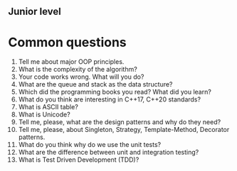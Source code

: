 ## Junior level

# Common questions
1. Tell me about major OOP principles.
2. What is the complexity of the algorithm?
3. Your code works wrong. What will you do?
4. What are the queue and stack as the data structure?
5. Which did the programming books you read? What did you learn?
6. What do you think are interesting in C++17, C++20 standards?
7. What is ASCII table?
8. What is Unicode?
9. Tell me, please, what are the design patterns and why do they need?
10. Tell me, please, about Singleton, Strategy, Template-Method, Decorator patterns.
11. What do you think why do we use the unit tests?
12. What are the difference between unit and integration testing?
13. What is Test Driven Development (TDD)?
